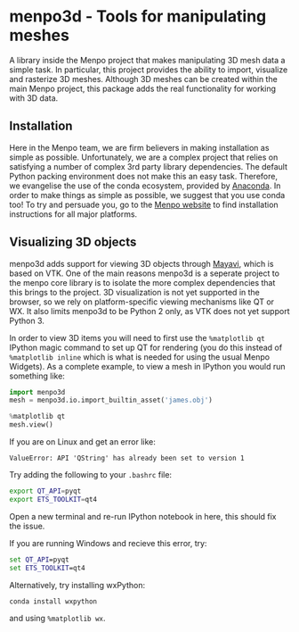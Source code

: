 menpo3d - Tools for manipulating meshes
=======================================
A library inside the Menpo project that makes manipulating 3D mesh data a 
simple task. In particular, this project provides the ability to import,
visualize and rasterize 3D meshes. Although 3D meshes can be created within
the main Menpo project, this package adds the real functionality for working
with 3D data.

Installation
------------
Here in the Menpo team, we are firm believers in making installation as simple 
as possible. Unfortunately, we are a complex project that relies on satisfying 
a number of complex 3rd party library dependencies. The default Python packing 
environment does not make this an easy task. Therefore, we evangelise the use 
of the conda ecosystem, provided by 
[Anaconda](https://store.continuum.io/cshop/anaconda/). In order to make things 
as simple as possible, we suggest that you use conda too! To try and persuade 
you, go to the [Menpo website](http://www.menpo.io/installation/) to find 
installation instructions for all major platforms.

Visualizing 3D objects
----------------------

menpo3d adds support for viewing 3D objects through 
[Mayavi](http://code.enthought.com/projects/mayavi/), which is based on VTK. 
One of the main reasons menpo3d is a seperate project to the menpo core
library is to isolate the more complex dependencies that this brings to the
project. 3D visualization is not yet supported in the browser, so we rely on
platform-specific viewing mechanisms like QT or WX. It also limits menpo3d to
be Python 2 only, as VTK does not yet support Python 3.

In order to view 3D items you will need to first use the `%matplotlib qt`
IPython magic command to set up QT for rendering (you do this instead of
`%matplotlib inline` which is what is needed for using the usual Menpo
Widgets). As a complete example, to view a mesh in IPython you
would run something like:
```python
import menpo3d
mesh = menpo3d.io.import_builtin_asset('james.obj')
```
```python
%matplotlib qt
mesh.view()
```
 If you are on Linux and get an error like:
```
ValueError: API 'QString' has already been set to version 1
```
Try adding the following to your `.bashrc` file:
```bash
export QT_API=pyqt
export ETS_TOOLKIT=qt4
```
Open a new terminal and re-run IPython notebook in here, this should fix the issue.

If you are running Windows and recieve this error, try:
```cmd
set QT_API=pyqt
set ETS_TOOLKIT=qt4
```
Alternatively, try installing wxPython:
```cmd
conda install wxpython
```
and using `%matplotlib wx`.
